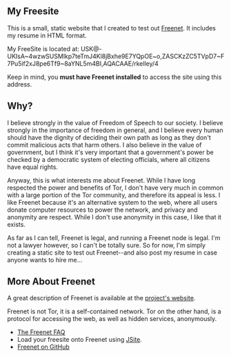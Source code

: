 My Freesite
------------
This is a small, static website that I created to test out [Freenet](https://freenetproject.org/). It includes my resume in HTML format.

My FreeSite is located at: USK@-UKIsA~4wzwSUSMlkp7teTmJ4Kl8jBxhe9E7YQpOE~o,ZASCKzZC5TVpD7~F7Pu5if2xJ8pe6Tf9~8aYNL5m4BI,AQACAAE/rkelley/4

Keep in mind, you **must have Freenet installed** to access the site using this address.

Why?
----

I believe strongly in the value of Freedom of Speech to our society. I believe strongly in the importance of freedom in general, and I believe every human should have the dignity of deciding their own path as long as they don't commit malicious acts that harm others. I also believe in the value of government, but I think it's very important that a government's power be checked by a democratic system of electing officials, where all citizens have equal rights.

Anyway, this is what interests me about Freenet. While I have long respected the power and benefits of Tor, I don't have very much in common with a large portion of the Tor community, and therefore its appeal is less. I like Freenet because it's an alternative system to the web, where all users donate computer resources to power the network, and privacy and anonymity are respect. While I don't use anonymity in this case, I like that it exists.

As far as I can tell, Freenet is legal, and running a Freenet node is legal. I'm not a lawyer however, so I can't be totally sure. So for now, I'm simply creating a static site to test out Freenet--and also post my resume in case anyone wants to hire me...

More About Freenet
------------------

A great description of Freenet is available at the [project's website](https://freenetproject.org/whatis.html).

Freenet is not Tor, it is a self-contained network. Tor on the other hand, is a protocol for accessing the web, as well as hidden services, anonymously.

+ [The Freenet FAQ](https://freenetproject.org/faq.html#tor)
+ Load your freesite onto Freenet using [JSite](https://freenetproject.org/jsite.html).
+ [Freenet on GitHub](https://github.com/freenet)
